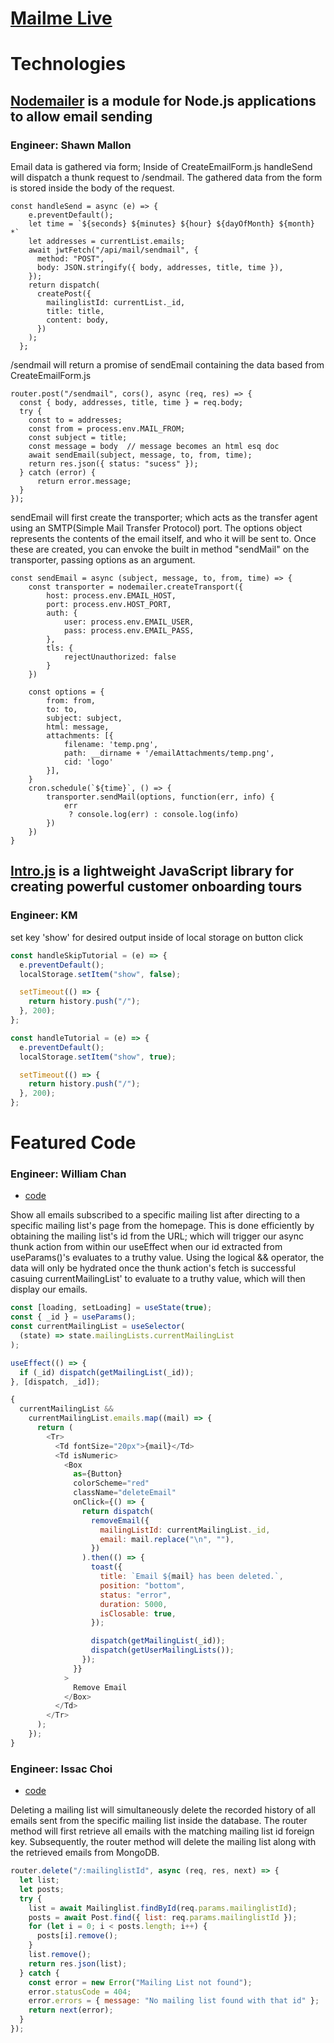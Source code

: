 # [Mailme Live](https://mailmeaa.herokuapp.com/)


# Technologies

## [Nodemailer](https://nodemailer.com/about/) is a module for Node.js applications to allow email sending

### Engineer: Shawn Mallon

Email data is gathered via form; Inside of CreateEmailForm.js
handleSend will dispatch a thunk request to /sendmail. The gathered data from the form is stored inside the body of the request.

```
const handleSend = async (e) => {
    e.preventDefault();
    let time = `${seconds} ${minutes} ${hour} ${dayOfMonth} ${month} *`
    let addresses = currentList.emails;
    await jwtFetch("/api/mail/sendmail", {
      method: "POST",
      body: JSON.stringify({ body, addresses, title, time }),
    });
    return dispatch(
      createPost({
        mailinglistId: currentList._id,
        title: title,
        content: body,
      })
    );
  };
```
/sendmail will return a promise of sendEmail containing the data based from CreateEmailForm.js
```
router.post("/sendmail", cors(), async (req, res) => {
  const { body, addresses, title, time } = req.body;
  try {
    const to = addresses;
    const from = process.env.MAIL_FROM;
    const subject = title;
    const message = body  // message becomes an html esq doc 
    await sendEmail(subject, message, to, from, time);
    return res.json({ status: "sucess" });
  } catch (error) {
      return error.message;
  }
});
```
sendEmail will first create the transporter; which acts as the transfer agent using an SMTP(Simple Mail Transfer Protocol) port.
The options object represents the contents of the email itself, and who it will be sent to.
Once these are created, you can envoke the built in method "sendMail" on the transporter, passing options as an argument. 
```
const sendEmail = async (subject, message, to, from, time) => {
    const transporter = nodemailer.createTransport({
        host: process.env.EMAIL_HOST,
        port: process.env.HOST_PORT,
        auth: {
            user: process.env.EMAIL_USER,
            pass: process.env.EMAIL_PASS,
        },
        tls: {
            rejectUnauthorized: false
        }
    })

    const options = {
        from: from,
        to: to,
        subject: subject,
        html: message,
        attachments: [{
            filename: 'temp.png',
            path: __dirname + '/emailAttachments/temp.png',
            cid: 'logo' 
        }],
    }
    cron.schedule(`${time}`, () => {
        transporter.sendMail(options, function(err, info) {
            err
             ? console.log(err) : console.log(info)
        })
    })
}
```
## [Intro.js](https://introjs.com/) is a lightweight JavaScript library for creating powerful customer onboarding tours
### Engineer: KM

set key 'show' for desired output inside of local storage on button click

```javascript
const handleSkipTutorial = (e) => {
  e.preventDefault();
  localStorage.setItem("show", false);

  setTimeout(() => {
    return history.push("/");
  }, 200);
};

const handleTutorial = (e) => {
  e.preventDefault();
  localStorage.setItem("show", true);

  setTimeout(() => {
    return history.push("/");
  }, 200);
};
```

# Featured Code

### Engineer: William Chan

- [code](https://github.com/Isaacc1998/MailMe/blob/main/frontend/src/components/HomePage/OneMailingList.js)

Show all emails subscribed to a specific mailing list after directing to a specific mailing list's page from the homepage. This is done efficiently by obtaining the mailing list's id from the URL; which will trigger our async thunk action from within our useEffect when our id extracted from useParams()'s evaluates to a truthy value. Using the logical && operator, the data will only be hydrated once the thunk action's fetch is successful casuing currentMailingList' to evaluate to a truthy value, which will then display our emails.

```javascript
const [loading, setLoading] = useState(true);
const { _id } = useParams();
const currentMailingList = useSelector(
  (state) => state.mailingLists.currentMailingList
);

useEffect(() => {
  if (_id) dispatch(getMailingList(_id));
}, [dispatch, _id]);

{
  currentMailingList &&
    currentMailingList.emails.map((mail) => {
      return (
        <Tr>
          <Td fontSize="20px">{mail}</Td>
          <Td isNumeric>
            <Box
              as={Button}
              colorScheme="red"
              className="deleteEmail"
              onClick={() => {
                return dispatch(
                  removeEmail({
                    mailingListId: currentMailingList._id,
                    email: mail.replace("\n", ""),
                  })
                ).then(() => {
                  toast({
                    title: `Email ${mail} has been deleted.`,
                    position: "bottom",
                    status: "error",
                    duration: 5000,
                    isClosable: true,
                  });

                  dispatch(getMailingList(_id));
                  dispatch(getUserMailingLists());
                });
              }}
            >
              Remove Email
            </Box>
          </Td>
        </Tr>
      );
    });
}
```

### Engineer: Issac Choi

- [code](https://github.com/Isaacc1998/MailMe/blob/main/backend/routes/api/mailinglists.js)

Deleting a mailing list will simultaneously delete the recorded history of all emails sent from the specific mailing list inside the database. The router method will first retrieve all emails with the matching mailing list id foreign key. Subsequently, the router method will delete the mailing list along with the retrieved emails from MongoDB.

```javascript
router.delete("/:mailinglistId", async (req, res, next) => {
  let list;
  let posts;
  try {
    list = await Mailinglist.findById(req.params.mailinglistId);
    posts = await Post.find({ list: req.params.mailinglistId });
    for (let i = 0; i < posts.length; i++) {
      posts[i].remove();
    }
    list.remove();
    return res.json(list);
  } catch {
    const error = new Error("Mailing List not found");
    error.statusCode = 404;
    error.errors = { message: "No mailing list found with that id" };
    return next(error);
  }
});
```
